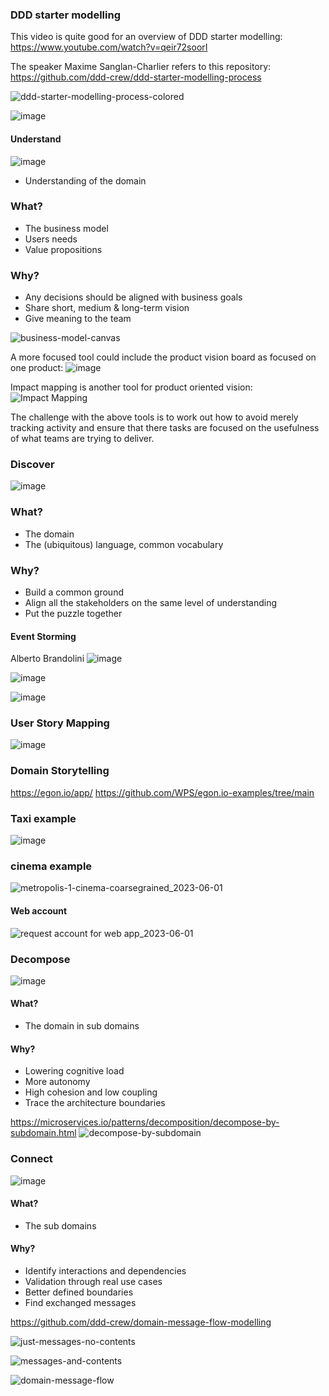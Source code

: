 ### DDD starter modelling
This video is quite good for an overview of DDD starter modelling:
https://www.youtube.com/watch?v=qeir72soorI

The speaker Maxime Sanglan-Charlier refers to this repository:
https://github.com/ddd-crew/ddd-starter-modelling-process


![ddd-starter-modelling-process-colored](https://github.com/TomSpencerLondon/LeetCode/assets/27693622/d0c739cd-a53a-4a9f-ab6e-42d81ae18308)

![image](https://github.com/TomSpencerLondon/LeetCode/assets/27693622/eb256894-654a-4687-a329-c5c3aaeaff02)

#### Understand

![image](https://github.com/TomSpencerLondon/LeetCode/assets/27693622/cd68c777-9323-405f-bb6a-3c66bc01a227)

- Understanding of the domain

### What?
- The business model
- Users needs
- Value propositions

### Why?
- Any decisions should be aligned with business goals
- Share short, medium & long-term vision
- Give meaning to the team

![business-model-canvas](https://github.com/TomSpencerLondon/LeetCode/assets/27693622/fd8823a8-8f57-42ca-b303-67b465586127)

A more focused tool could include the product vision board as focused on one product:
![image](https://github.com/TomSpencerLondon/LeetCode/assets/27693622/b8a21b94-b883-4b4e-ba9c-3e961ba28d5f)

Impact mapping is another tool for product oriented vision:
![Impact Mapping](https://github.com/TomSpencerLondon/LeetCode/assets/27693622/8e0f36b1-5fe5-4bce-a6b4-8e0c41486e83)

The challenge with the above tools is to work out how to avoid merely tracking activity and ensure that there tasks are focused on the
usefulness of what teams are trying to deliver.

### Discover
![image](https://github.com/TomSpencerLondon/LeetCode/assets/27693622/eeaf937c-9c76-440c-a7fd-50a8b37a7d87)

### What?
- The domain
- The (ubiquitous) language, common vocabulary

### Why?
- Build a common ground
- Align all the stakeholders on the same level of understanding
- Put the puzzle together

#### Event Storming
Alberto Brandolini
![image](https://github.com/TomSpencerLondon/LeetCode/assets/27693622/fa373039-bf28-48e1-87cc-afac16f54713)

![image](https://github.com/TomSpencerLondon/LeetCode/assets/27693622/c7dfc757-e439-4a5d-b863-cb2f246df21c)

![image](https://github.com/TomSpencerLondon/LeetCode/assets/27693622/2098bbd6-20bf-440b-86e2-54d98b61cba1)

### User Story Mapping
![image](https://github.com/TomSpencerLondon/LeetCode/assets/27693622/0374571f-dfbc-4266-a925-bd5475a86a32)

### Domain Storytelling
https://egon.io/app/
https://github.com/WPS/egon.io-examples/tree/main

### Taxi example
![image](https://github.com/TomSpencerLondon/LeetCode/assets/27693622/322236ed-ae13-4d11-ac35-6f77059fea0e)

### cinema example
![metropolis-1-cinema-coarsegrained_2023-06-01](https://github.com/TomSpencerLondon/LeetCode/assets/27693622/ce29c946-f58f-412d-93d4-096b25c67da9)

#### Web account
![request account for web app_2023-06-01](https://github.com/TomSpencerLondon/LeetCode/assets/27693622/d751b01d-b8c6-4ff1-a03f-0264b93c5dbb)

### Decompose
![image](https://github.com/TomSpencerLondon/LeetCode/assets/27693622/bc64def7-dae5-44f1-bcd8-f24c014120a0)

#### What?
- The domain in sub domains

#### Why?
- Lowering cognitive load
- More autonomy
- High cohesion and low coupling
- Trace the architecture boundaries

https://microservices.io/patterns/decomposition/decompose-by-subdomain.html
![decompose-by-subdomain](https://github.com/TomSpencerLondon/LeetCode/assets/27693622/1f66eebf-73f8-4e6e-83ef-97b0a3ff492d)

### Connect
![image](https://github.com/TomSpencerLondon/LeetCode/assets/27693622/ee6ee22d-6838-4e8b-96bb-bcbc1abd0d0c)

#### What?
- The sub domains

#### Why?
- Identify interactions and dependencies
- Validation through real use cases
- Better defined boundaries
- Find exchanged messages

https://github.com/ddd-crew/domain-message-flow-modelling

![just-messages-no-contents](https://github.com/TomSpencerLondon/LeetCode/assets/27693622/c98019ca-99d3-4389-b9e5-2e45f5d61e81)

![messages-and-contents](https://github.com/TomSpencerLondon/LeetCode/assets/27693622/4f8b949e-d511-4ce4-b75f-39e1e23bf8a1)

![domain-message-flow](https://github.com/TomSpencerLondon/LeetCode/assets/27693622/ab9bfb19-7fe3-4c54-85da-f4118f88c87c)
